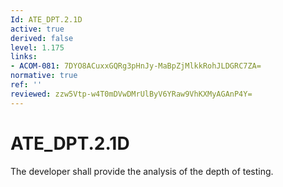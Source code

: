 ```yaml
---
Id: ATE_DPT.2.1D
active: true
derived: false
level: 1.175
links:
- ACOM-081: 7DYO8ACuxxGQRg3pHnJy-MaBpZjMlkkRohJLDGRC7ZA=
normative: true
ref: ''
reviewed: zzw5Vtp-w4T0mDVwDMrUlByV6YRaw9VhKXMyAGAnP4Y=
---
```


# ATE_DPT.2.1D

The developer shall provide the analysis of the depth of testing.